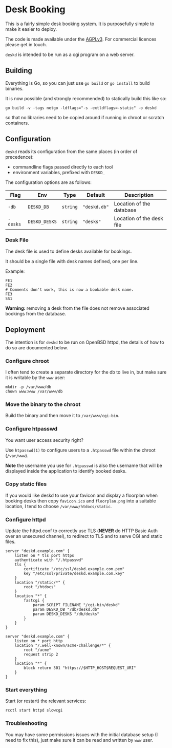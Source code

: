 # Desk Booking

This is a fairly simple desk booking system. 
It is purposefully simple to make it easier to deploy.

The code is made available under the [AGPLv3](https://www.gnu.org/licenses/agpl-3.0.en.html).
For commercial licences please get in touch.

`deskd` is intended to be run as a cgi program on a web server.

## Building

Everything is Go, so you can just use `go build` or `go install` to build binaries.

It is now possible (and strongly recommended) to statically build this like so:
```
go build -v -tags netgo -ldflags="-s -extldflags=-static" -o deskd
```
so that no libraries need to be copied around if running in chroot or scratch containers.

## Configuration

`deskd` reads its configuration from the same places (in order of precedence):

- commandline flags passed directly to each tool
- environment variables, prefixed with `DESKD_`

The configuration options are as follows:

| Flag     | Env           | Type      | Default      | Description               |
|----------|---------------|-----------|--------------|---------------------------|
| `-db`    | `DESKD_DB`    | `string`  | `"deskd.db"` | Location of the database  |
| `-desks` | `DESKD_DESKS` | `string`  | `"desks"`    | Location of the desk file |

### Desk File

The desk file is used to define desks available for bookings.

It should be a single file with desk names defined, one per line.

Example:
```
FE1
FE2
# Comments don't work, this is now a bookable desk name.
FE3
SS1
```

**Warning:** removing a desk from the file does not remove associated bookings
from the database.

## Deployment

The intention is for `deskd` to be run on OpenBSD httpd, the details of how to
do so are documented below.

### Configure chroot

I often tend to create a separate directory for the db to live in, but make sure
it is writable by the `www` user:
```
mkdir -p /var/www/db
chown www:www /var/www/db
```

### Move the binary to the chroot

Build the binary and then move it to `/var/www/cgi-bin`.

### Configure htpasswd

You want user access security right?

Use `htpasswd(1)` to configure users to a `.htpasswd` file within the chroot
(`/var/www`).

**Note** the username you use for `.htpasswd` is also the username that will be
displayed inside the application to identify booked desks.

### Copy static files

If you would like deskd to use your favicon and display a floorplan when booking
desks then copy `favicon.ico` and `floorplan.png` into a suitable location, I
tend to choose `/var/www/htdocs/static`.

### Configure httpd

Update the httpd.conf to correctly use TLS (**NEVER** do HTTP Basic Auth over an
unsecured channel), to redirect to TLS and to serve CGI and static files.

```
server "deskd.example.com" {
	listen on * tls port https
	authenticate with "/.htpasswd"
	tls {
		certificate "/etc/ssl/deskd.example.com.pem"
		key "/etc/ssl/private/deskd.example.com.key"
	}
	location "/static/*" {
		root "/htdocs"
	}
	location "*" {
		fastcgi {
			param SCRIPT_FILENAME "/cgi-bin/deskd"
			param DESKD_DB "/db/deskd.db"
			param DESKD_DESKS "/db/desks"
		}
	}
}

server "deskd.example.com" {
	listen on * port http
	location "/.well-known/acme-challenge/*" {
		root "/acme"
		request strip 2
	}
	location "*" {
		block return 301 "https://$HTTP_HOST$REQUEST_URI"
	}
}
```

### Start everything

Start (or restart) the relevant services:
```
rcctl start httpd slowcgi
```

### Troubleshooting

You may have some permissions issues with the initial database setup (I need to
fix this), just make sure it can be read and written by `www` user.
